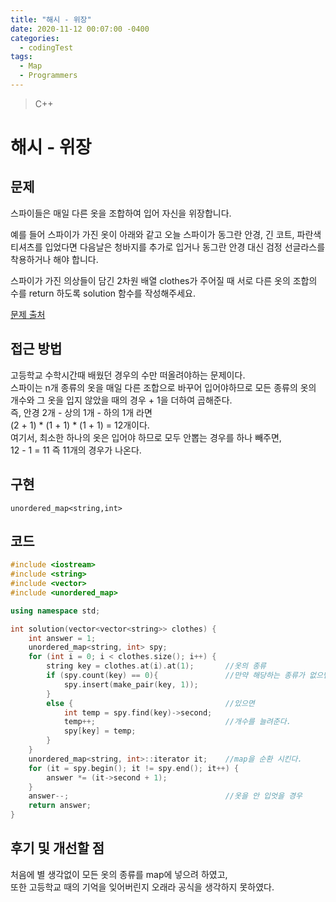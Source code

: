 ```yaml
---
title: "해시 - 위장"
date: 2020-11-12 00:07:00 -0400
categories: 
  - codingTest
tags:
  - Map
  - Programmers
---
```


> C++ 

해시 - 위장
=============
 
## 문제
스파이들은 매일 다른 옷을 조합하여 입어 자신을 위장합니다.  

예를 들어 스파이가 가진 옷이 아래와 같고 오늘 스파이가 동그란 안경, 긴 코트, 파란색 티셔츠를 입었다면 다음날은 청바지를 추가로 입거나 동그란 안경 대신 검정 선글라스를 착용하거나 해야 합니다.  

스파이가 가진 의상들이 담긴 2차원 배열 clothes가 주어질 때 서로 다른 옷의 조합의 수를 return 하도록 solution 함수를 작성해주세요.

[문제 출처](https://programmers.co.kr/learn/courses/30/lessons/42578)

## 접근 방법 
고등학교 수학시간때 배웠던 경우의 수만 떠올려야하는 문제이다.  
스파이는 n개 종류의 옷을 매일 다른 조합으로 바꾸어 입어야하므로 모든 종류의 옷의 개수와 그 옷을 입지 않았을 때의 경우 + 1을 더하여 곱해준다.  
즉, 안경 2개 - 상의 1개 - 하의 1개 라면  
(2 + 1) * (1 + 1) * (1 + 1) = 12개이다.  
여기서, 최소한 하나의 옷은 입어야 하므로 모두 안뽑는 경우를 하나 빼주면,  
12 - 1 = 11 즉 11개의 경우가 나온다.

## 구현
`unordered_map<string,int>`

## 코드 
```c++
#include <iostream>
#include <string>
#include <vector>
#include <unordered_map>

using namespace std;

int solution(vector<vector<string>> clothes) {
    int answer = 1;
    unordered_map<string, int> spy;
    for (int i = 0; i < clothes.size(); i++) {
        string key = clothes.at(i).at(1);       //옷의 종류
        if (spy.count(key) == 0){               //만약 해당하는 종류가 없으면
            spy.insert(make_pair(key, 1));      
        }
        else {                                  //있으면
            int temp = spy.find(key)->second;   
            temp++;                             //개수를 늘려준다.
            spy[key] = temp;
        }
    }
    unordered_map<string, int>::iterator it;    //map을 순환 시킨다.
    for (it = spy.begin(); it != spy.end(); it++) {
        answer *= (it->second + 1);
    }
    answer--;                                   //옷을 안 입엇을 경우
    return answer;
}
```

## 후기 및 개선할 점
처음에 별 생각없이 모든 옷의 종류를 map에 넣으려 하였고,  
또한 고등학교 때의 기억을 잊어버린지 오래라 공식을 생각하지 못하였다.  